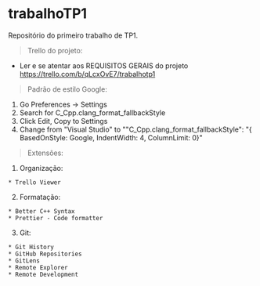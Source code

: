 # trabalhoTP1
Repositório do primeiro trabalho de TP1.

> Trello do projeto:

  * Ler e se atentar aos REQUISITOS GERAIS do projeto
    https://trello.com/b/qLcxOvE7/trabalhotp1
  
> Padrão de estilo Google:

  1. Go Preferences -> Settings
  2. Search for C_Cpp.clang_format_fallbackStyle
  3. Click Edit, Copy to Settings
  4. Change from "Visual Studio" to ""C_Cpp.clang_format_fallbackStyle": "{ BasedOnStyle: Google, IndentWidth: 4, ColumnLimit: 0}"
  
> Extensões:
  1. Organização:
  
    * Trello Viewer
    
  2. Formatação:
  
    * Better C++ Syntax
    * Prettier - Code formatter
    
  3. Git:
  
    * Git History
    * GitHub Repositories
    * GitLens
    * Remote Explorer
    * Remote Development
    
  
